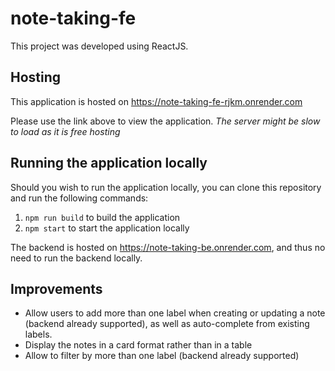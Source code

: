 # note-taking-fe

This project was developed using ReactJS.

## Hosting

This application is hosted on https://note-taking-fe-rjkm.onrender.com

Please use the link above to view the application.
*The server might be slow to load as it is free hosting*

## Running the application locally

Should you wish to run the application locally, you can clone this repository and run the following commands:
1.  `npm run build` to build the application
2.  `npm start` to start the application locally

The backend is hosted on https://note-taking-be.onrender.com, and thus no need to run the backend locally.

## Improvements
- Allow users to add more than one label when creating or updating a note (backend already supported), as well as auto-complete from existing labels.
- Display the notes in a card format rather than in a table
- Allow to filter by more than one label (backend already supported)
